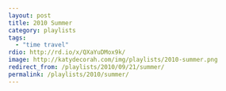 ```yaml
---
layout: post
title: 2010 Summer
category: playlists
tags:
  - "time travel"
rdio: http://rd.io/x/QXaYuDMox9k/
image: http://katydecorah.com/img/playlists/2010-summer.png
redirect_from: /playlists/2010/09/21/summer/
permalink: /playlists/2010/summer/
---
```


